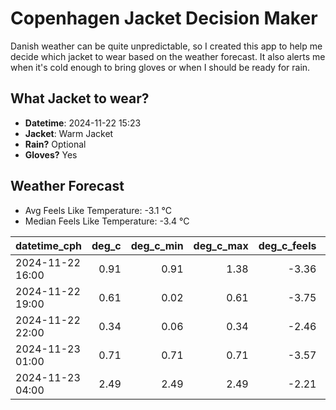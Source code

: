 
# Copenhagen Jacket Decision Maker

Danish weather can be quite unpredictable, so I created this app to help me decide which jacket to wear based on the weather forecast. 
It also alerts me when it's cold enough to bring gloves or when I should be ready for rain.

## What Jacket to wear?

- **Datetime**: 2024-11-22 15:23
- **Jacket**: Warm Jacket
- **Rain?** Optional
- **Gloves?** Yes

## Weather Forecast
- Avg Feels Like Temperature: -3.1 °C
- Median Feels Like Temperature: -3.4 °C

| datetime_cph     |   deg_c |   deg_c_min |   deg_c_max |   deg_c_feels | weather   | wind   | rain   |
|:-----------------|--------:|------------:|------------:|--------------:|:----------|:-------|:-------|
| 2024-11-22 16:00 |    0.91 |        0.91 |        1.38 |         -3.36 | Rain      | Low    | Low    |
| 2024-11-22 19:00 |    0.61 |        0.02 |        0.61 |         -3.75 | Snow      | Low    | None   |
| 2024-11-22 22:00 |    0.34 |        0.06 |        0.34 |         -2.46 | Clouds    | Low    | None   |
| 2024-11-23 01:00 |    0.71 |        0.71 |        0.71 |         -3.57 | Clouds    | Low    | None   |
| 2024-11-23 04:00 |    2.49 |        2.49 |        2.49 |         -2.21 | Clouds    | High   | None   |
        